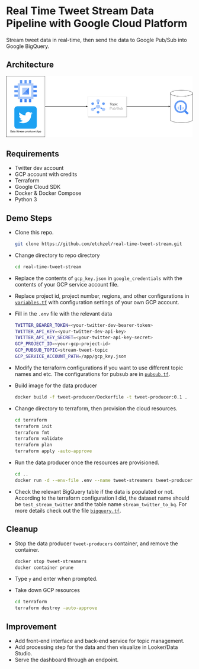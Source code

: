# Real Time Tweet Stream Data Pipeline with Google Cloud Platform

Stream tweet data in real-time, then send the data to Google Pub/Sub into Google BigQuery.

## Architecture

![twitter-to-bq](images/twitter-to-bq.png)

## Requirements

- Twitter dev account
- GCP account with credits
- Terraform
- Google Cloud SDK
- Docker & Docker Compose
- Python 3

## Demo Steps

- Clone this repo.

  ```bash
  git clone https://github.com/etchzel/real-time-tweet-stream.git
  ```

- Change directory to repo directory

  ```bash
  cd real-time-tweet-stream
  ```

- Replace the contents of `gcp_key.json` in `google_credentials` with the contents of your GCP service account file.

- Replace project id, project number, regions, and other configurations in [`variables.tf`](terraform/variables.tf) with configuration settings of your own GCP account.

- Fill in the `.env` file with the relevant data

  ```bash
  TWITTER_BEARER_TOKEN=<your-twitter-dev-bearer-token>
  TWITTER_API_KEY=<your-twitter-dev-api-key>
  TWITTER_API_KEY_SECRET=<your-twitter-api-key-secret>
  GCP_PROJECT_ID=<your-gcp-project-id>
  GCP_PUBSUB_TOPIC=stream-tweet-topic
  GCP_SERVICE_ACCOUNT_PATH=/app/gcp_key.json
  ```

- Modify the terraform configurations if you want to use different topic names and etc. The configurations for pubsub are in [`pubsub.tf`](terraform/pubsub.tf).

- Build image for the data producer

  ```bash
  docker build -f tweet-producer/Dockerfile -t tweet-producer:0.1 .
  ```

- Change directory to terraform, then provision the cloud resources.

  ```bash
  cd terraform
  terraform init
  terraform fmt
  terraform validate
  terraform plan
  terraform apply -auto-approve
  ```

- Run the data producer once the resources are provisioned.

  ```bash
  cd ..
  docker run -d --env-file .env --name tweet-streamers tweet-producer:0.1
  ```
  
- Check the relevant BigQuery table if the data is populated or not. According to the terraform configuration I did, the dataset name should be `test_stream_twitter` and the table name `stream_twitter_to_bq`. For more details check out the file [`bigquery.tf`](/terraform/bigquery.tf).

## Cleanup

- Stop the data producer `tweet-producers` container, and remove the container.

  ```bash
  docker stop tweet-streamers
  docker container prune
  ```

- Type `y` and enter when prompted.

- Take down GCP resources

  ```bash
  cd terraform
  terraform destroy -auto-approve
  ```

## Improvement

- Add front-end interface and back-end service for topic management.
- Add processing step for the data and then visualize in Looker/Data Studio.
- Serve the dashboard through an endpoint.
